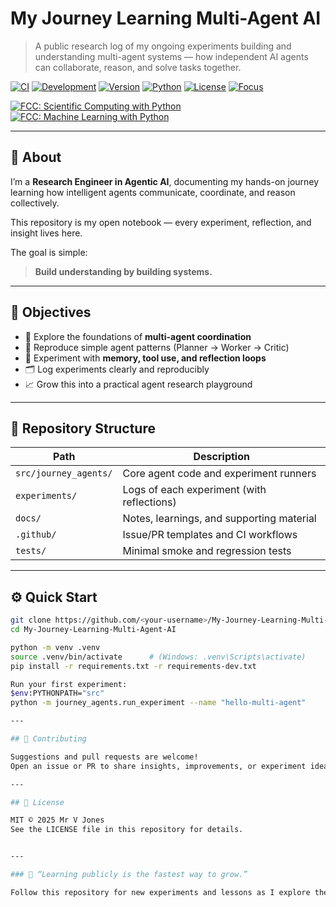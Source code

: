# My Journey Learning Multi-Agent AI

> A public research log of my ongoing experiments building and understanding multi-agent systems — how independent AI agents can collaborate, reason, and solve tasks together.

[![CI](https://github.com/dataview26/My-Journey-Learning-Multi-Agent-AI/actions/workflows/ci.yml/badge.svg)](https://github.com/dataview26/My-Journey-Learning-Multi-Agent-AI/actions/workflows/ci.yml)
[![Development](https://img.shields.io/badge/status-in--development-yellow)](#-about)
[![Version](https://img.shields.io/badge/version-0.1.0-blue)](https://github.com/dataview26/My-Journey-Learning-Multi-Agent-AI/releases)
[![Python](https://img.shields.io/badge/python-3.11%2B-brightgreen)](#-quick-start)
[![License](https://img.shields.io/badge/license-MIT-green)](https://github.com/dataview26/My-Journey-Learning-Multi-Agent-AI/blob/main/LICENSE)
[![Focus](https://img.shields.io/badge/focus-Agentic%20AI-orange)](#-objectives)

[![FCC: Scientific Computing with Python](https://img.shields.io/badge/FCC-Scientific%20Computing%20with%20Python-0a0)](https://www.freecodecamp.org/certification/jones26/scientific-computing-with-python-v7)
[![FCC: Machine Learning with Python](https://img.shields.io/badge/FCC-Machine%20Learning%20with%20Python-0a0)](https://www.freecodecamp.org/certification/jones26/machine-learning-with-python-v7)



---

## 🧩 About

I’m a **Research Engineer in Agentic AI**, documenting my hands-on journey learning how intelligent agents communicate, coordinate, and reason collectively.

This repository is my open notebook — every experiment, reflection, and insight lives here.

The goal is simple:  
> **Build understanding by building systems.**

---

## 🎯 Objectives

- 🧠 Explore the foundations of **multi-agent coordination**  
- 🧪 Reproduce simple agent patterns (Planner → Worker → Critic)  
- 🧰 Experiment with **memory, tool use, and reflection loops**  
- 🗂 Log experiments clearly and reproducibly  
- 📈 Grow this into a practical agent research playground  

---

## 📂 Repository Structure

| Path | Description |
|------|--------------|
| `src/journey_agents/` | Core agent code and experiment runners |
| `experiments/` | Logs of each experiment (with reflections) |
| `docs/` | Notes, learnings, and supporting material |
| `.github/` | Issue/PR templates and CI workflows |
| `tests/` | Minimal smoke and regression tests |

---

## ⚙️ Quick Start

```bash
git clone https://github.com/<your-username>/My-Journey-Learning-Multi-Agent-AI.git
cd My-Journey-Learning-Multi-Agent-AI

python -m venv .venv
source .venv/bin/activate      # (Windows: .venv\Scripts\activate)
pip install -r requirements.txt -r requirements-dev.txt

Run your first experiment:
$env:PYTHONPATH="src"
python -m journey_agents.run_experiment --name "hello-multi-agent"

---

## 💬 Contributing

Suggestions and pull requests are welcome!  
Open an issue or PR to share insights, improvements, or experiment ideas.

---

## 📜 License

MIT © 2025 Mr V Jones  
See the LICENSE file in this repository for details.


---

### 🧠 “Learning publicly is the fastest way to grow.”

Follow this repository for new experiments and lessons as I explore the emerging field of **Agentic AI**.




